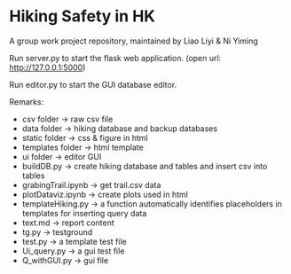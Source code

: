# Hiking Safety in HK
A group work project repository, maintained by Liao Liyi & Ni Yiming 

Run server.py to start the flask web application. (open url: http://127.0.0.1:5000)

Run editor.py to start the GUI database editor.

Remarks:
- csv folder -> raw csv file
- data folder -> hiking database and backup databases
- static folder -> css & figure in html
- templates folder -> html template
- ui folder -> editor GUI
- buildDB.py -> create hiking database and tables and insert csv into tables
- grabingTrail.ipynb -> get trail.csv data
- plotDataviz.ipynb -> create plots used in html
- templateHiking.py -> a function automatically identifies placeholders in templates for inserting query data
- text.md -> report content
- tg.py -> testground
- test.py -> a template test file
- Ui_query.py -> a gui test file
- Q_withGUI.py -> gui file
